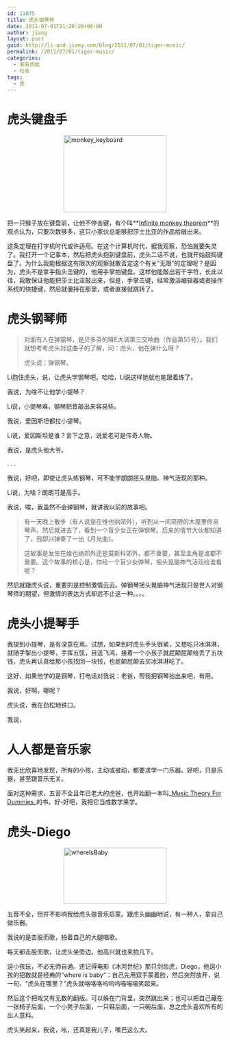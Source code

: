 ```yaml
---
id: 11075
title: 虎头钢琴师
date: 2011-07-01T21:28:28+00:00
author: jiang
layout: post
guid: http://li-and-jiang.com/blog/2011/07/01/tiger-music/
permalink: /2011/07/01/tiger-music/
categories:
  - 家有虎娃
  - 社会
tags:
  - 虎
---
```

# **虎头键盘手**

[<img style="border-right-width: 0px; display: block; float: none; border-top-width: 0px; border-bottom-width: 0px; margin-left: auto; border-left-width: 0px; margin-right: auto" title="monkey_keyboard" border="0" alt="monkey_keyboard" src="http://li-and-jiang.com/blog/wp-content/uploads/2011/07/monkey-keyboard-thumb.jpg" width="240" height="180" />](http://li-and-jiang.com/blog/wp-content/uploads/2011/07/monkey-keyboard.jpg) 

把一只猴子放在键盘前，让他不停击键，有个叫**<a href="http://en.wikipedia.org/wiki/Infinite_monkey_theorem" target="_blank">Infinite monkey theorem</a>**的观点认为，只要次数够多，这只小家伙总能够把莎士比亚的作品给敲出来。

这条定理在打字机时代或许适用。在这个计算机时代，据我观察，恐怕就要失灵了。我打开一个记事本，然后把虎头抱到键盘前，虎头二话不说，也就开始鼓捣键盘了。为什么我能根据这有限次的观察就敢否定这个有关“无限”的定理呢？是因为，虎头不是拿手指头击键的，他用手掌拍键盘。这样他能敲出若干字符，长此以往，我敢保证他能把莎士比亚敲出来，但是，手掌击键，经常激活编辑器或者操作系统的快捷键，然后就僵持在那里，或者直接就跳转了。

# **虎头钢琴师**

> 对面有人在弹钢琴，是贝多芬的降E大调第三交响曲（作品第55号）。我们就想考考虎头对这曲子的了解，问：虎头，他在弹什么呀？
> 
> 虎头说：弹钢琴。

Li抱住虎头，说，让虎头学钢琴吧。哈哈，Li说这样她就也能跟着练了。

我说，为啥不让他学小提琴？

Li说，小提琴难，钢琴把音敲出来容易些。

我说，爱因斯坦都拉小提琴。

Li说，爱因斯坦是谁？言下之意，说爱老可是传奇人物。

我说，是虎头他大爷。

. . .

我说，好吧，即使让虎头练钢琴，可不能学朗朗摇头晃脑、神气活现的那种。

Li说，为啥？朗朗可是高手。

我说，唉，我虽然不会弹钢琴，就讲我以前的故事吧。

> 有一天晚上散步（有人说是在维也纳郊外），听到从一间简陋的木屋里传来琴声。然后就进去了，看到一个盲少女正在弹钢琴。后来的情节大伙都知道了，我即兴弹奏了一出《月光曲》。
> 
> 这故事是发生在维也纳郊外还是莫斯科郊外，都不重要，甚至主角是谁都不重要。这个故事的核心是，你给一个盲少女弹琴，摇头晃脑神气活现给谁看呢？

然后就跟虎头说，重要的是控制激情云云。弹钢琴摇头晃脑神气活现只是世人对钢琴师的期望，但激情的表达方式却远不止这一种。。。。

# **虎头小提琴手**

我提到小提琴，是有深意在焉。试想，如果到时虎头手头很紧，又想吃只冰淇淋，就随手掣出小提琴，手挥五弦，目送飞鸿，接着一个小孩子就屁颠屁颠给丢了五块钱，虎头再认真给那小孩找回一块钱，也屁颠屁颠去买冰淇淋吃了。

这好，如果他学的是钢琴，打电话对我说：老爸，帮我把钢琴抬出来吧，有用。

我说，好啊。哪呢？

虎头说，我在劲松地铁口。

我说，

# 人人都是音乐家

我无比欣喜地发现，所有的小孩，主动或被动，都要求学一门乐器。好吧，只是乐器，甚至跟音乐无关。

面对这种需求，五音不全且年已老大的虎爸，也开始翻一本叫_<a href="http://www.amazon.com/Music-Theory-Dummies-Audio-CD-ROM/dp/0764578383" target="_blank">Music Theory For Dummies</a>_的书。好-好吧，我把它当成数学来学。

# **虎头-Diego**

[<img style="border-bottom: 0px; border-left: 0px; display: block; float: none; margin-left: auto; border-top: 0px; margin-right: auto; border-right: 0px" title="whereIsBaby" border="0" alt="whereIsBaby" src="http://li-and-jiang.com/blog/wp-content/uploads/2011/07/whereisbaby-thumb.jpg" width="240" height="130" />](http://li-and-jiang.com/blog/wp-content/uploads/2011/07/whereisbaby.jpg) 

五音不全，但并不影响我给虎头做音乐启蒙。跟虎头幽幽地说，有一种人，拿自己做乐器。

我说的是击股而歌，拍着自己的大腿唱歌。

每天都击股而歌，让虎头坐旁边，他高兴就也来拍几下。

逗小孩玩，不必无师自通。还记得电影《冰河世纪》那只剑齿虎，Diego，他逗小孩的招数就是经典的“where is baby”：自己先用双手蒙着脸，然后突然放开，说一句，“虎头在哪里？”虎头就咯咯咯呜呜呜喵喵喵笑起来。

然后这个把戏又有无数的翻版。可以躲在门背里，突然跳出来；也可以把自己藏在一张椅子后面，一个小凳子后面，一只鞋后面，一只碗后面，总之虎头喜欢所有的出人意料。

虎头笑起来，我说，吆，还真是我儿子，嘴巴这么大。